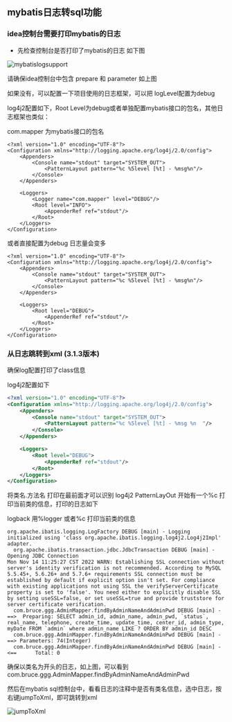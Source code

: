 ## mybatis日志转sql功能

### idea控制台需要打印mybatis的日志 
- 先检查控制台是否打印了mybatis的日志 如下图

![mybatislogsupport](https://myimages.brucege.com/mybatisLogSupportNew2.gif)

请确保idea控制台中包含 prepare 和 parameter 如上图

如果没有，可以配置一下项目使用的日志框架，可以把 logLevel配置为debug

log4j2配置如下，Root Level为debug或者单独配置mybatis接口的包名，其他日志框架也类似：

com.mapper 为mybatis接口的包名
```
<?xml version="1.0" encoding="UTF-8"?>
<Configuration xmlns="http://logging.apache.org/log4j/2.0/config">
    <Appenders>
        <Console name="stdout" target="SYSTEM_OUT">
            <PatternLayout pattern="%c %5level [%t] - %msg%n"/>
        </Console>
    </Appenders>

    <Loggers>
        <Logger name="com.mapper" level="DEBUG"/>
        <Root level="INFO">
            <AppenderRef ref="stdout"/>
        </Root>
    </Loggers>
</Configuration>
```
或者直接配置为debug 日志量会变多
```
<?xml version="1.0" encoding="UTF-8"?>
<Configuration xmlns="http://logging.apache.org/log4j/2.0/config">
    <Appenders>
        <Console name="stdout" target="SYSTEM_OUT">
            <PatternLayout pattern="%c %5level [%t] - %msg%n"/>
        </Console>
    </Appenders>

    <Loggers>
        <Root level="DEBUG">
            <AppenderRef ref="stdout"/>
        </Root>
    </Loggers>
</Configuration>
```

### 从日志跳转到xml (3.1.3版本)

确保log配置打印了class信息

log4j2配置如下
```xml
<?xml version="1.0" encoding="UTF-8"?>
<Configuration xmlns="http://logging.apache.org/log4j/2.0/config">
    <Appenders>
        <Console name="stdout" target="SYSTEM_OUT">
            <PatternLayout pattern="%c %5level [%t] - %msg %n  "/>
        </Console>
    </Appenders>

    <Loggers>
        <Root level="DEBUG">
            <AppenderRef ref="stdout"/>
        </Root>
    </Loggers>
</Configuration>
```

将类名.方法名 打印在最前面才可以识别
log4j2 PatternLayOut 开始有一个%c 打印当前类的信息，打印的日志如下

logback 用%logger 或者%c 打印当前类的信息


```text
org.apache.ibatis.logging.LogFactory DEBUG [main] - Logging initialized using 'class org.apache.ibatis.logging.log4j2.Log4j2Impl' adapter. 
  org.apache.ibatis.transaction.jdbc.JdbcTransaction DEBUG [main] - Opening JDBC Connection 
Mon Nov 14 11:25:27 CST 2022 WARN: Establishing SSL connection without server's identity verification is not recommended. According to MySQL 5.5.45+, 5.6.26+ and 5.7.6+ requirements SSL connection must be established by default if explicit option isn't set. For compliance with existing applications not using SSL the verifyServerCertificate property is set to 'false'. You need either to explicitly disable SSL by setting useSSL=false, or set useSSL=true and provide truststore for server certificate verification.
  com.bruce.ggg.AdminMapper.findByAdminNameAndAdminPwd DEBUG [main] - ==>  Preparing: SELECT admin_id, admin_name, admin_pwd, `status`, real_name, telephone, create_time, update_time, center_id, admin_type, myDate FROM `admin` where admin_name LIKE ? ORDER BY admin_id DESC  
  com.bruce.ggg.AdminMapper.findByAdminNameAndAdminPwd DEBUG [main] - ==> Parameters: 74(Integer) 
  com.bruce.ggg.AdminMapper.findByAdminNameAndAdminPwd DEBUG [main] - <==      Total: 0 
```

确保以类名为开头的日志，如上图，可以看到com.bruce.ggg.AdminMapper.findByAdminNameAndAdminPwd

然后在mybatis sql控制台中，看看日志的注释中是否有类名信息，选中日志，按右键jumpToXml，即可跳转到xml

![jumpToXml](https://myimages.brucege.com/jumpToXml.png)







